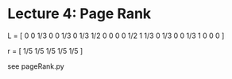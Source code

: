 # Lecture 4: Page Rank

L = [
    0   0   1/3 0   0
    1/3 0   1/3 1/2 0
    0   0   0   1/2 1
    1/3 0   1/3 0   0
    1/3 1   0   0   0
]

r = [
    1/5
    1/5
    1/5
    1/5
    1/5
]

see pageRank.py
